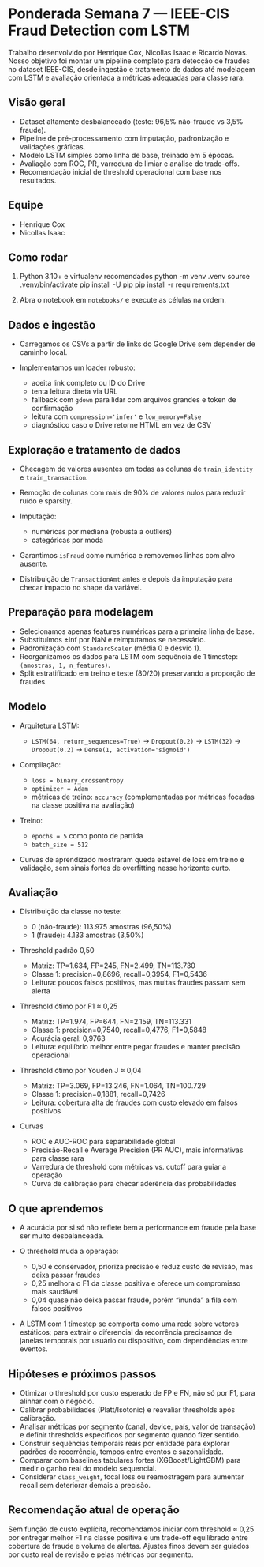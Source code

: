 
# Ponderada Semana 7 — IEEE-CIS Fraud Detection com LSTM

Trabalho desenvolvido por Henrique Cox, Nicollas Isaac e Ricardo Novas. Nosso objetivo foi montar um pipeline completo para detecção de fraudes no dataset IEEE-CIS, desde ingestão e tratamento de dados até modelagem com LSTM e avaliação orientada a métricas adequadas para classe rara.

## Visão geral

- Dataset altamente desbalanceado (teste: 96,5% não-fraude vs 3,5% fraude).
- Pipeline de pré-processamento com imputação, padronização e validações gráficas.
- Modelo LSTM simples como linha de base, treinado em 5 épocas.
- Avaliação com ROC, PR, varredura de limiar e análise de trade-offs.
- Recomendação inicial de threshold operacional com base nos resultados.

## Equipe

- Henrique Cox  
- Nicollas Isaac

## Como rodar

1. Python 3.10+ e virtualenv recomendados
   python -m venv .venv
   source .venv/bin/activate
   pip install -U pip
   pip install -r requirements.txt

2. Abra o notebook em `notebooks/` e execute as células na ordem.

## Dados e ingestão

* Carregamos os CSVs a partir de links do Google Drive sem depender de caminho local.
* Implementamos um loader robusto:

  * aceita link completo ou ID do Drive
  * tenta leitura direta via URL
  * fallback com `gdown` para lidar com arquivos grandes e token de confirmação
  * leitura com `compression='infer'` e `low_memory=False`
  * diagnóstico caso o Drive retorne HTML em vez de CSV

## Exploração e tratamento de dados

* Checagem de valores ausentes em todas as colunas de `train_identity` e `train_transaction`.
* Remoção de colunas com mais de 90% de valores nulos para reduzir ruído e sparsity.
* Imputação:

  * numéricas por mediana (robusta a outliers)
  * categóricas por moda
* Garantimos `isFraud` como numérica e removemos linhas com alvo ausente.
* Distribuição de `TransactionAmt` antes e depois da imputação para checar impacto no shape da variável.

## Preparação para modelagem

* Selecionamos apenas features numéricas para a primeira linha de base.
* Substituímos ±inf por NaN e reimputamos se necessário.
* Padronização com `StandardScaler` (média 0 e desvio 1).
* Reorganizamos os dados para LSTM com sequência de 1 timestep: `(amostras, 1, n_features)`.
* Split estratificado em treino e teste (80/20) preservando a proporção de fraudes.

## Modelo

* Arquitetura LSTM:

  * `LSTM(64, return_sequences=True)` → `Dropout(0.2)` → `LSTM(32)` → `Dropout(0.2)` → `Dense(1, activation='sigmoid')`
* Compilação:

  * `loss = binary_crossentropy`
  * `optimizer = Adam`
  * métricas de treino: `accuracy` (complementadas por métricas focadas na classe positiva na avaliação)
* Treino:

  * `epochs = 5` como ponto de partida
  * `batch_size = 512`
* Curvas de aprendizado mostraram queda estável de loss em treino e validação, sem sinais fortes de overfitting nesse horizonte curto.

## Avaliação

* Distribuição da classe no teste:

  * 0 (não-fraude): 113.975 amostras (96,50%)
  * 1 (fraude): 4.133 amostras (3,50%)
* Threshold padrão 0,50

  * Matriz: TP=1.634, FP=245, FN=2.499, TN=113.730
  * Classe 1: precision=0,8696, recall=0,3954, F1=0,5436
  * Leitura: poucos falsos positivos, mas muitas fraudes passam sem alerta
* Threshold ótimo por F1 ≈ 0,25

  * Matriz: TP=1.974, FP=644, FN=2.159, TN=113.331
  * Classe 1: precision=0,7540, recall=0,4776, F1=0,5848
  * Acurácia geral: 0,9763
  * Leitura: equilíbrio melhor entre pegar fraudes e manter precisão operacional
* Threshold ótimo por Youden J ≈ 0,04

  * Matriz: TP=3.069, FP=13.246, FN=1.064, TN=100.729
  * Classe 1: precision=0,1881, recall=0,7426
  * Leitura: cobertura alta de fraudes com custo elevado em falsos positivos
* Curvas

  * ROC e AUC-ROC para separabilidade global
  * Precisão-Recall e Average Precision (PR AUC), mais informativas para classe rara
  * Varredura de threshold com métricas vs. cutoff para guiar a operação
  * Curva de calibração para checar aderência das probabilidades

## O que aprendemos

* A acurácia por si só não reflete bem a performance em fraude pela base ser muito desbalanceada.
* O threshold muda a operação:

  * 0,50 é conservador, prioriza precisão e reduz custo de revisão, mas deixa passar fraudes
  * 0,25 melhora o F1 da classe positiva e oferece um compromisso mais saudável
  * 0,04 quase não deixa passar fraude, porém “inunda” a fila com falsos positivos
* A LSTM com 1 timestep se comporta como uma rede sobre vetores estáticos; para extrair o diferencial da recorrência precisamos de janelas temporais por usuário ou dispositivo, com dependências entre eventos.

## Hipóteses e próximos passos

* Otimizar o threshold por custo esperado de FP e FN, não só por F1, para alinhar com o negócio.
* Calibrar probabilidades (Platt/Isotonic) e reavaliar thresholds após calibração.
* Analisar métricas por segmento (canal, device, país, valor de transação) e definir thresholds específicos por segmento quando fizer sentido.
* Construir sequências temporais reais por entidade para explorar padrões de recorrência, tempos entre eventos e sazonalidade.
* Comparar com baselines tabulares fortes (XGBoost/LightGBM) para medir o ganho real do modelo sequencial.
* Considerar `class_weight`, focal loss ou reamostragem para aumentar recall sem deteriorar demais a precisão.

## Recomendação atual de operação

Sem função de custo explícita, recomendamos iniciar com threshold ≈ 0,25 por entregar melhor F1 na classe positiva e um trade-off equilibrado entre cobertura de fraude e volume de alertas. Ajustes finos devem ser guiados por custo real de revisão e pelas métricas por segmento.
